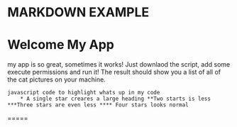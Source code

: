 MARKDOWN EXAMPLE
=====
Welcome My App
=====

my app is so great, sometimes it works! Just downlaod the script, add some execute permissions and run it! The result should show you a list of all of the cat pictures on your machine. 

    javascript code to highlight whats up in my code 
        * A single star creares a large heading **Two starts is less ***Three stars are even less **** Four stars looks normal

=====